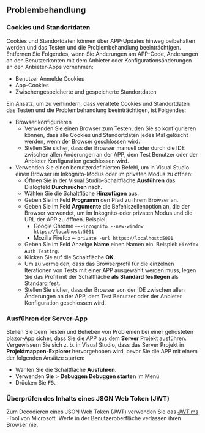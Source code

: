 ## <a name="troubleshoot"></a>Problembehandlung

### <a name="cookies-and-site-data"></a>Cookies und Standortdaten

Cookies und Standortdaten können über APP-Updates hinweg beibehalten werden und das Testen und die Problembehandlung beeinträchtigen. Entfernen Sie Folgendes, wenn Sie Änderungen am APP-Code, Änderungen an den Benutzerkonten mit dem Anbieter oder Konfigurationsänderungen an den Anbieter-Apps vornehmen:

* Benutzer Anmelde Cookies
* App-Cookies
* Zwischengespeicherte und gespeicherte Standortdaten

Ein Ansatz, um zu verhindern, dass veraltete Cookies und Standortdaten das Testen und die Problembehandlung beeinträchtigen, ist Folgendes:

* Browser konfigurieren
  * Verwenden Sie einen Browser zum Testen, den Sie so konfigurieren können, dass alle Cookies und Standortdaten jedes Mal gelöscht werden, wenn der Browser geschlossen wird.
  * Stellen Sie sicher, dass der Browser manuell oder durch die IDE zwischen allen Änderungen an der APP, dem Test Benutzer oder der Anbieter Konfiguration geschlossen wird.
* Verwenden Sie einen benutzerdefinierten Befehl, um in Visual Studio einen Browser im Inkognito-Modus oder im privaten Modus zu öffnen:
  * Öffnen Sie in der Visual Studio-Schaltfläche **Ausführen** das Dialogfeld **Durchsuchen** nach.
  * Wählen Sie die Schaltfläche **Hinzufügen** aus.
  * Geben Sie im Feld **Programm** den Pfad zu Ihrem Browser an.
  * Geben Sie im Feld **Argumente** die Befehlszeilenoption an, die der Browser verwendet, um im Inkognito-oder privaten Modus und die URL der APP zu öffnen. Beispiel:
    * Google Chrome &ndash;`--incognito --new-window https://localhost:5001`
    * Mozilla Firefox &ndash;`-private -url https://localhost:5001`
  * Geben Sie im Feld Anzeige **Name** einen Namen ein. Beispiel: `Firefox Auth Testing`.
  * Klicken Sie auf die Schaltfläche **OK**.
  * Um zu vermeiden, dass das Browserprofil für die einzelnen Iterationen von Tests mit einer APP ausgewählt werden muss, legen Sie das Profil mit der Schaltfläche **als Standard festlegen** als Standard fest.
  * Stellen Sie sicher, dass der Browser von der IDE zwischen allen Änderungen an der APP, dem Test Benutzer oder der Anbieter Konfiguration geschlossen wird.

### <a name="run-the-server-app"></a>Ausführen der Server-App

Stellen Sie beim Testen und Beheben von Problemen bei einer gehosteten blazor-App sicher, dass Sie die APP aus dem **Server** Projekt ausführen. Vergewissern Sie sich z. b. in Visual Studio, dass das Server Projekt in **Projektmappen-Explorer** hervorgehoben wird, bevor Sie die APP mit einem der folgenden Ansätze starten:

* Wählen Sie die Schaltfläche **Ausführen**.
* Verwenden **Sie**  >  **Debuggen Debuggen starten** im Menü.
* Drücken Sie <kbd>F5</kbd>.

### <a name="inspect-the-content-of-a-json-web-token-jwt"></a>Überprüfen des Inhalts eines JSON Web Token (JWT)

Zum Decodieren eines JSON Web Token (JWT) verwenden Sie das [JWT.ms](https://jwt.ms/) -Tool von Microsoft. Werte in der Benutzeroberfläche verlassen ihren Browser nie.
